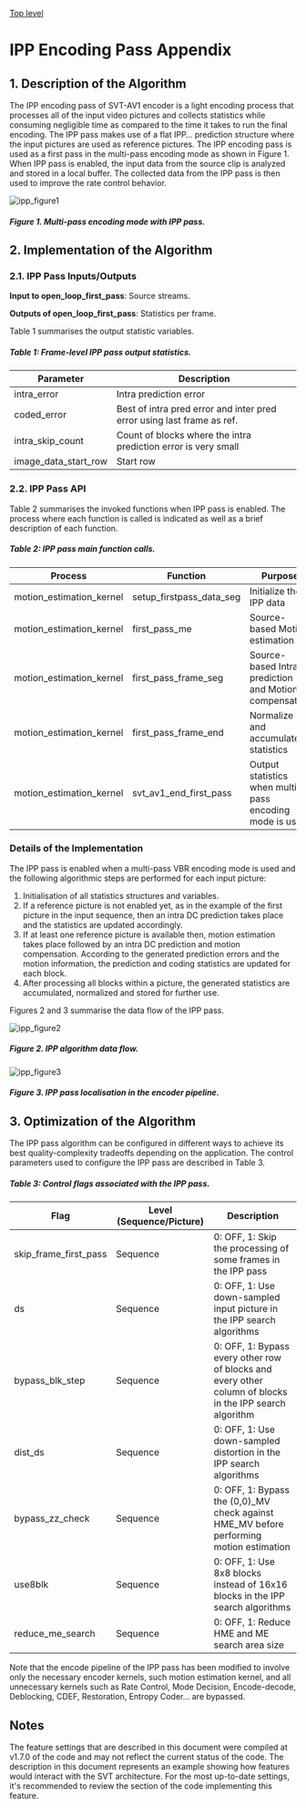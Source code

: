 [Top level](../README.md)

# IPP Encoding Pass Appendix

## 1. Description of the Algorithm

The IPP encoding pass of SVT-AV1 encoder is a light encoding process that
processes all of the input video pictures and collects statistics while
consuming negligible time as compared to the time it takes to run the final
encoding. The IPP pass makes use of a flat IPP… prediction structure where the
input pictures are used as reference pictures. The IPP encoding pass is
used as a first pass in the multi-pass encoding mode as shown in Figure 1. When IPP pass is enabled, the input data from the source clip is analyzed and
stored in a local buffer. The collected data from the IPP pass is then used to improve the rate control behavior.

![ipp_figure1](./img/ipp_figure1.PNG)
##### Figure 1. Multi-pass encoding mode with IPP pass.

## 2. Implementation of the Algorithm

### 2.1. IPP Pass Inputs/Outputs

**Input to open_loop_first_pass**: Source streams.

**Outputs of open_loop_first_pass**: Statistics per frame.

Table 1 summarises the output statistic variables.

##### Table 1: Frame-level IPP pass output statistics.
| **Parameter**        | **Description**                                                                                |
| -----------          | -----------------                                                                              |
| intra_error          | Intra prediction error                                                                         |
| coded_error          | Best of intra pred error and inter pred error using last frame as ref.                         |
| intra_skip_count     | Count of blocks where the intra prediction error is very small                                 |
| image_data_start_row | Start row                                                                                      |

### 2.2. IPP Pass API

Table 2 summarises the invoked functions when IPP pass is enabled. The process
where each function is called is indicated as well as a brief description of
each function.

##### Table 2: IPP pass main function calls.
| **Process**              | **Function**             | **Purpose**                                             |
| -----------              | -----------------        | -----------------                                       |
| motion_estimation_kernel | setup_firstpass_data_seg | Initialize the IPP data                                 |
| motion_estimation_kernel | first_pass_me            | Source-based Motion estimation                          |
| motion_estimation_kernel | first_pass_frame_seg     | Source-based Intra prediction and Motion compensation   |
| motion_estimation_kernel | first_pass_frame_end     | Normalize and accumulate statistics                     |
| motion_estimation_kernel | svt_av1_end_first_pass   | Output statistics when multi-pass encoding mode is used |

### Details of the Implementation

The IPP pass is enabled when a multi-pass VBR encoding mode is used and the following algorithmic steps are performed for each input picture:

1. Initialisation of all statistics structures and variables.
2. If a reference picture is not enabled yet, as in the example of the first picture in the input sequence, then an intra DC prediction takes place and the statistics are updated accordingly.
3. If at least one reference picture is available then, motion estimation takes place followed by an intra DC prediction and motion compensation. According to the generated prediction errors and the motion information, the prediction and coding statistics are updated for each block.
4. After processing all blocks within a picture, the generated statistics are accumulated, normalized and stored for further use.

Figures 2 and 3 summarise the data flow of the IPP pass.

![ipp_figure2](./img/ipp_figure3.PNG)
##### Figure 2. IPP algorithm data flow.

![ipp_figure3](./img/ipp_figure4.PNG)
##### Figure 3. IPP pass localisation in the encoder pipeline.

## 3. Optimization of the Algorithm

The IPP pass algorithm can be configured in different ways to achieve its best
quality-complexity tradeoffs depending on the application. The control
parameters used to configure the IPP pass are described in Table 3.

##### Table 3: Control flags associated with the IPP pass.
| **Flag**              | **Level (Sequence/Picture)** | **Description**      |
| -----------           | -----------------            | -----------------    |
| skip_frame_first_pass | Sequence                     | 0: OFF, 1: Skip the processing of some frames in the IPP pass |
| ds                    | Sequence                     | 0: OFF, 1: Use down-sampled input picture in the IPP search algorithms |
| bypass_blk_step       | Sequence                     | 0: OFF, 1: Bypass every other row of blocks and every other column of blocks in the IPP search algorithm |
| dist_ds               | Sequence                     | 0: OFF, 1: Use down-sampled distortion in the IPP search algorithms |
| bypass_zz_check       | Sequence                     | 0: OFF, 1: Bypass the (0,0)_MV check against HME_MV before performing motion estimation |
| use8blk               | Sequence                     | 0: OFF, 1: Use 8x8 blocks instead of 16x16 blocks in the IPP search algorithms |
| reduce_me_search      | Sequence                     | 0: OFF, 1: Reduce HME and ME search area size |

Note that the encode pipeline of the IPP pass
has been modified to involve only the necessary encoder kernels, such motion
estimation kernel, and all unnecessary kernels such as Rate Control, Mode
Decision, Encode-decode, Deblocking, CDEF, Restoration, Entropy Coder… are
bypassed.

## Notes

The feature settings that are described in this document were compiled at
v1.7.0 of the code and may not reflect the current status of the code. The
description in this document represents an example showing how features would
interact with the SVT architecture. For the most up-to-date settings, it's
recommended to review the section of the code implementing this feature.
